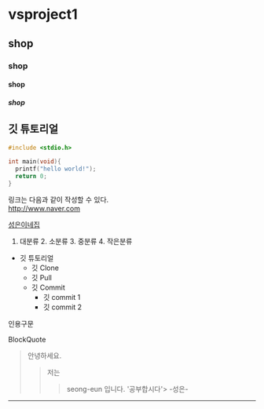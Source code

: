 # vsproject1
## shop
### shop
#### shop
##### shop

## 깃 튜토리얼 

```c
#include <stdio.h>

int main(void){
  printf("hello world!");
  return 0;
}
```

링크는 다음과 같이 작성할 수 있다. \
http://www.naver.com

[성은이네집](http://blog.naver.com/bhher)

1. 대분류
   2. 소분류
   3. 중분류
   4. 작은분류

* 깃 튜토리얼
  * 깃 Clone
  * 깃 Pull
  * 깃 Commit
    * 깃 commit 1
    * 깃 commit 2

인용구문

BlockQuote
> 안녕하세요.
> > 저는
> > > seong-eun 입니다.
> '공부합시다'> -성은-

--- 



